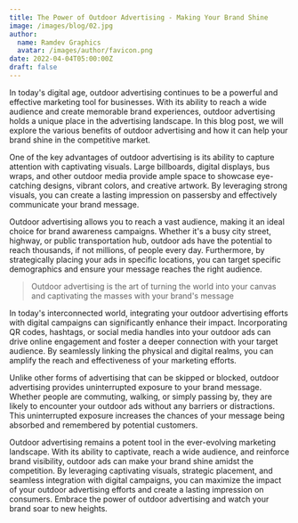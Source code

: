 ```yaml
---
title: The Power of Outdoor Advertising - Making Your Brand Shine
image: /images/blog/02.jpg
author:
  name: Ramdev Graphics
  avatar: /images/author/favicon.png
date: 2022-04-04T05:00:00Z
draft: false
---
```



In today's digital age, outdoor advertising continues to be a powerful and effective marketing tool for businesses. With its ability to reach a wide audience and create memorable brand experiences, outdoor advertising holds a unique place in the advertising landscape. In this blog post, we will explore the various benefits of outdoor advertising and how it can help your brand shine in the competitive market.

One of the key advantages of outdoor advertising is its ability to capture attention with captivating visuals. Large billboards, digital displays, bus wraps, and other outdoor media provide ample space to showcase eye-catching designs, vibrant colors, and creative artwork. By leveraging strong visuals, you can create a lasting impression on passersby and effectively communicate your brand message.

Outdoor advertising allows you to reach a vast audience, making it an ideal choice for brand awareness campaigns. Whether it's a busy city street, highway, or public transportation hub, outdoor ads have the potential to reach thousands, if not millions, of people every day. Furthermore, by strategically placing your ads in specific locations, you can target specific demographics and ensure your message reaches the right audience.

<Blockquote name="!Unknown">
  Outdoor advertising is the art of turning the world into your canvas and captivating the masses with your brand's message
</Blockquote>

In today's interconnected world, integrating your outdoor advertising efforts with digital campaigns can significantly enhance their impact. Incorporating QR codes, hashtags, or social media handles into your outdoor ads can drive online engagement and foster a deeper connection with your target audience. By seamlessly linking the physical and digital realms, you can amplify the reach and effectiveness of your marketing efforts.

Unlike other forms of advertising that can be skipped or blocked, outdoor advertising provides uninterrupted exposure to your brand message. Whether people are commuting, walking, or simply passing by, they are likely to encounter your outdoor ads without any barriers or distractions. This uninterrupted exposure increases the chances of your message being absorbed and remembered by potential customers.

Outdoor advertising remains a potent tool in the ever-evolving marketing landscape. With its ability to captivate, reach a wide audience, and reinforce brand visibility, outdoor ads can make your brand shine amidst the competition. By leveraging captivating visuals, strategic placement, and seamless integration with digital campaigns, you can maximize the impact of your outdoor advertising efforts and create a lasting impression on consumers. Embrace the power of outdoor advertising and watch your brand soar to new heights.
